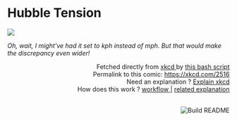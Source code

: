 # <b>Hubble Tension</b>

[![](https://imgs.xkcd.com/comics/hubble_tension.png)](https://xkcd.com/2516)

<i>Oh, wait, I might&#39;ve had it set to kph instead of mph. But that would make the discrepancy even wider!</i>

<div align="right">
  Fetched directly from
  <a href="https://xkcd.com">
    xkcd
  </a>
  by
  <a href="https://github.com/Vanille-N/Vanille-N/blob/master/fetch">
    this bash script
  </a>
</div>
<div align="right">
  Permalink to this comic:
  <a href="https://xkcd.com/2516">
    https://xkcd.com/2516
  </a>
</div>
<div align="right">
  Need an explanation ?
  <a href="https://www.explainxkcd.com/wiki/index.php/2516">
    Explain xkcd
  </a>
</div>
<div align="right">
  How does this work ?
  <a href="https://github.com/Vanille-N/Vanille-N/blob/master/.github/workflows/build.yml">
    workflow
  </a>
  |
  <a href="https://simonwillison.net/2020/Jul/10/self-updating-profile-readme/">
    related explanation
  </a>
</div><br>

<a href="https://github.com/Vanille-N/Vanille-N/actions"><img src="https://github.com/Vanille-N/Vanille-N/workflows/Build%20README/badge.svg" align="right" alt="Build README"></a>
